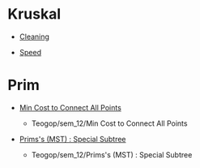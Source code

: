 # Kruskal
* [Cleaning](https://www.hackerrank.com/contests/sda-homework-12/challenges/challenge-2801/submissions/code/1387247409)

* [Speed](https://www.hackerrank.com/contests/sda-homework-12/challenges/challenge-2799)

# Prim
* [Min Cost to Connect All Points](https://leetcode.com/problems/min-cost-to-connect-all-points/description/)
  * Teogop/sem_12/Min Cost to Connect All Points

* [Prims's (MST) : Special Subtree](https://www.hackerrank.com/challenges/primsmstsub/problem)
  * Teogop/sem_12/Prims's (MST) : Special Subtree

